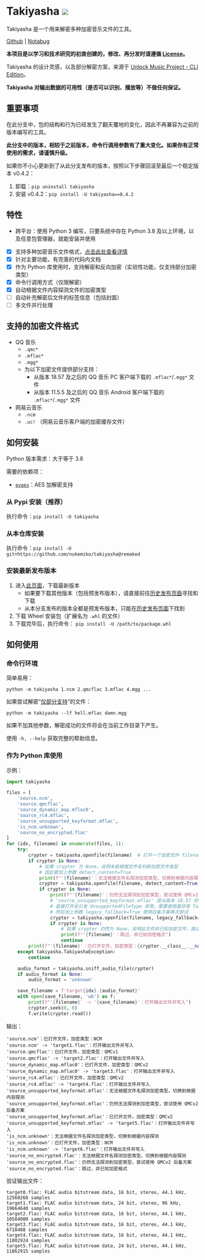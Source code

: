 # Takiyasha ![](https://img.shields.io/badge/Python-3.8+-red)

Takiyasha 是一个用来解密多种加密音乐文件的工具。

[Github](https://github.com/nukemiko/takiyasha/tree/remaked) | [Notabug](https://notabug.org/MiketsuSmasher/takiyasha/src/remaked)

**本项目是以学习和技术研究的初衷创建的，修改、再分发时请遵循 [License](https://github.com/nukemiko/takiyasha/blob/remaked/LICENSE)。**

Takiyasha 的设计灵感，以及部分解密方案，来源于 [Unlock Music Project - CLI Edition](https://github.com/unlock-music/cli)。

**Takiyasha 对输出数据的可用性（是否可以识别、播放等）不做任何保证。**

## 重要事项

在此分支中，包的结构和行为已经发生了翻天覆地的变化，因此不再兼容为之前的版本编写的工具。

**此分支中的版本，相较于之前版本，命令行调用参数有了重大变化。如果你有正常使用的需求，请谨慎升级。**

如果你不小心更新到了从此分支发布的版本，按照以下步骤回滚至最后一个稳定版本 v0.4.2：

1. 卸载：`pip uninstall takiyasha`
2. 安装 v0.4.2：`pip install -U takiyasha==0.4.2`

## 特性

- 跨平台：使用 Python 3 编写，只要系统中存在 Python 3.8 及以上环境，以及任意包管理器，就能安装并使用
- [x] 支持多种加密音乐文件格式，[点击此处查看详情](#supported_formats)
- [x] 针对主要功能，有完善的代码内文档
- [x] 作为 Python 库使用时，支持解密和反向加密（实验性功能，仅支持部分加密类型）
- [x] 命令行调用方式（仅限解密）
- [x] 自动根据文件内容探测文件的加密类型
- [ ] 自动补充解密后文件的标签信息（包括封面）
- [ ] 多文件并行处理

## <span id="supported_formats">支持的加密文件格式</span>

- QQ 音乐
    - `.qmc*`
    - `.mflac*`
    - `.mgg*`
    - 为以下加密文件提供部分支持：
        - 从版本 18.57 及之后的 QQ 音乐 PC 客户端下载的 `.mflac*`/`.mgg*` 文件
        - 从版本 11.5.5 及之后的 QQ 音乐 Android 客户端下载的 `.mflac*`/`.mgg*` 文件
- 网易云音乐
    - `.ncm`
    - `.uc!` （网易云音乐客户端的加密缓存文件）

## 如何安装

Python 版本需求：大于等于 3.8

需要的依赖项：
- [`pyaes`](https://pypi.org/project/pyaes/)：AES 加解密支持

### 从 Pypi 安装（推荐）

执行命令：`pip install -U takiyasha`

### 从本仓库安装

执行命令：`pip install -U git+https://github.com/nukemiko/takiyasha@remaked`

### 安装最新发布版本

1. 进入[此页面](https://github.com/nukemiko/takiyasha/releases/latest)，下载最新版本
    - 如果要下载其他版本（包括预发布版本），请直接前往[历史发布页面](https://github.com/nukemiko/takiyasha/releases)寻找和下载
    - 从本分支发布的版本全都是预发布版本，只能在[历史发布页面](https://github.com/nukemiko/takiyasha/releases)下找到
2. 下载 Wheel 安装包（扩展名为 `.whl` 的文件）
3. 下载完毕后，执行命令：
    `pip install -U /path/to/package.whl`

## 如何使用

### 命令行环境

简单易用：

`python -m takiyasha 1.ncm 2.qmcflac 3.mflac 4.mgg ...`

如果尝试解密“[仅部分支持](#supported_formats)”的文件：

`python -m takiyasha --lf hell.mflac damn.mgg`

如果不加其他参数，解密成功的文件将会在当前工作目录下产生。

使用 `-h, --help` 获取完整的帮助信息。

### 作为 Python 库使用

示例：

```python
import takiyasha

files = [
    'source.ncm',
    'source.qmcflac',
    'source_dynamic_map.mflac0',
    'source_rc4.mflac',
    'source_unsupported_keyformat.mflac',
    'is_ncm.unknown',
    'source_no_encrypted.flac'
]
for (idx, filename) in enumerate(files, 1):
    try:
        crypter = takiyasha.openfile(filename)  # 打开一个加密文件 filename
        if crypter is None:
            # 如果 crypter 为 None，说明未能根据文件名判断加密文件类型
            # 因此要加上参数 detect_content=True
            print(f"'{filename}'：无法根据文件名探测加密类型，切换到根据内容探测")
            crypter = takiyasha.openfile(filename, detect_content=True)
            if crypter is None:
                print(f"'{filename}'：仍然无法探测到加密类型，尝试使用 QMCv2 后备方案")
                # 'source_unsupported_keyformat.mflac' 是从版本 18.57 的 QQ 音乐 PC 客户端下载的文件，仅提供部分支持
                # 直接打开会引发 UnsupportedFileType 异常，需要使用基异常 TakiyashaException 捕获
                # 然后加上参数 legacy_fallback=True 使用后备方案再次尝试
                crypter = takiyasha.openfile(filename, legacy_fallback=True)
                if crypter is None:
                    # 如果 crypter 仍然为 None，说明此文件非已知加密文件，跳过
                    print(f"'{filename}'：跳过，非已知加密格式")
                    continue
        print(f"'{filename}'：已打开文件，加密类型：{crypter.__class__.__name__}")
    except takiyasha.TakiyashaException:
        continue

    audio_format = takiyasha.sniff_audio_file(crypter)
    if audio_format is None:
        audio_format = 'unknown'

    save_filename = f'target{idx}.{audio_format}'
    with open(save_filename, 'wb') as f:
        print(f"'{filename}' -> '{save_filename}'：打开输出文件并写入")
        crypter.seek(0, 0)
        f.write(crypter.read())
```

输出：

```sh-session
'source.ncm'：已打开文件，加密类型：NCM
'source.ncm' -> 'target1.flac'：打开输出文件并写入
'source.qmcflac'：已打开文件，加密类型：QMCv1
'source.qmcflac' -> 'target2.flac'：打开输出文件并写入
'source_dynamic_map.mflac0'：已打开文件，加密类型：QMCv2
'source_dynamic_map.mflac0' -> 'target3.flac'：打开输出文件并写入
'source_rc4.mflac'：已打开文件，加密类型：QMCv2
'source_rc4.mflac' -> 'target4.flac'：打开输出文件并写入
'source_unsupported_keyformat.mflac'：无法根据文件名探测加密类型，切换到根据内容探测
'source_unsupported_keyformat.mflac'：仍然无法探测到加密类型，尝试使用 QMCv2 后备方案
'source_unsupported_keyformat.mflac'：已打开文件，加密类型：QMCv2
'source_unsupported_keyformat.mflac' -> 'target5.flac'：打开输出文件并写入
'is_ncm.unknown'：无法根据文件名探测加密类型，切换到根据内容探测
'is_ncm.unknown'：已打开文件，加密类型：NCM
'is_ncm.unknown' -> 'target6.flac'：打开输出文件并写入
'source_no_encrypted.flac'：无法根据文件名探测加密类型，切换到根据内容探测
'source_no_encrypted.flac'：仍然无法探测到加密类型，尝试使用 QMCv2 后备方案
'source_no_encrypted.flac'：跳过，非已知加密格式
```

验证输出文件：

```sh-session
target0.flac: FLAC audio bitstream data, 16 bit, stereo, 44.1 kHz, 12560268 samples
target1.flac: FLAC audio bitstream data, 24 bit, stereo, 96 kHz, 19664640 samples
target2.flac: FLAC audio bitstream data, 16 bit, stereo, 44.1 kHz, 10584000 samples
target3.flac: FLAC audio bitstream data, 16 bit, stereo, 44.1 kHz, 6718488 samples
target4.flac: FLAC audio bitstream data, 16 bit, stereo, 44.1 kHz, 11802924 samples
target5.flac: FLAC audio bitstream data, 24 bit, stereo, 44.1 kHz, 11862915 samples
```
